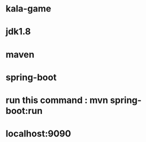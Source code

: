 # kala-game
# jdk1.8
# maven 
# spring-boot
# run this command : mvn spring-boot:run
# localhost:9090
